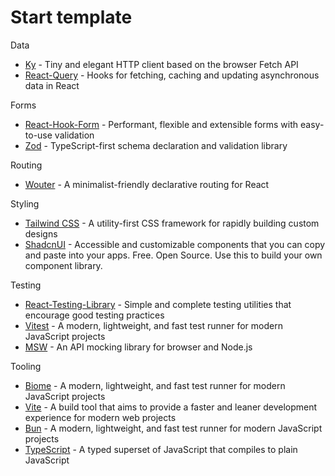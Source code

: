 # Start template

Data
- [Ky](https://github.com/sindresorhus/ky) - Tiny and elegant HTTP client based on the browser Fetch API
- [React-Query](https://tanstack.com/query/latest/docs/framework/react/overview) - Hooks for fetching, caching and updating asynchronous data in React

Forms
- [React-Hook-Form](https://react-hook-form.com) - Performant, flexible and extensible forms with easy-to-use validation
- [Zod](https://zod.dev) - TypeScript-first schema declaration and validation library

Routing
- [Wouter](https://github.com/molefrog/wouter) - A minimalist-friendly declarative routing for React

Styling
- [Tailwind CSS](https://tailwindcss.com) - A utility-first CSS framework for rapidly building custom designs
- [ShadcnUI](https://shadcn.com/ui) - Accessible and customizable components that you can copy and paste into your apps. Free. Open Source. Use this to build your own component library.

Testing
- [React-Testing-Library](https://testing-library.com/docs/react-testing-library/intro) - Simple and complete testing utilities that encourage good testing practices
- [Vitest](http://vitest.dev) - A modern, lightweight, and fast test runner for modern JavaScript projects
- [MSW](https://mswjs.io) - An API mocking library for browser and Node.js

Tooling
- [Biome](https://biome.sh) - A modern, lightweight, and fast test runner for modern JavaScript projects
- [Vite](https://vitejs.dev) - A build tool that aims to provide a faster and leaner development experience for modern web projects
- [Bun](https://bun.sh) - A modern, lightweight, and fast test runner for modern JavaScript projects
- [TypeScript](https://www.typescriptlang.org) - A typed superset of JavaScript that compiles to plain JavaScript